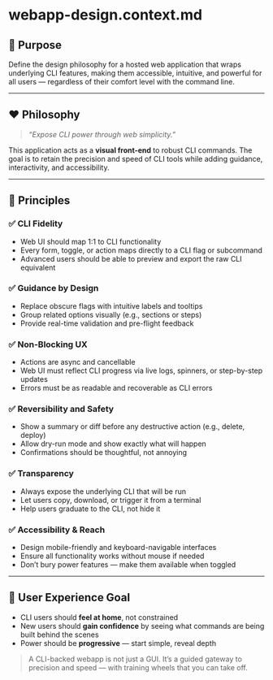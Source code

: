# webapp-design.context.md

## 🎯 Purpose

Define the design philosophy for a hosted web application that wraps underlying CLI features, making them accessible, intuitive, and powerful for all users — regardless of their comfort level with the command line.

---

## ❤️ Philosophy

> *“Expose CLI power through web simplicity.”*

This application acts as a **visual front-end** to robust CLI commands. The goal is to retain the precision and speed of CLI tools while adding guidance, interactivity, and accessibility.

---

## 🔑 Principles

### ✅ CLI Fidelity

* Web UI should map 1:1 to CLI functionality
* Every form, toggle, or action maps directly to a CLI flag or subcommand
* Advanced users should be able to preview and export the raw CLI equivalent

### ✅ Guidance by Design

* Replace obscure flags with intuitive labels and tooltips
* Group related options visually (e.g., sections or steps)
* Provide real-time validation and pre-flight feedback

### ✅ Non-Blocking UX

* Actions are async and cancellable
* Web UI must reflect CLI progress via live logs, spinners, or step-by-step updates
* Errors must be as readable and recoverable as CLI errors

### ✅ Reversibility and Safety

* Show a summary or diff before any destructive action (e.g., delete, deploy)
* Allow dry-run mode and show exactly what will happen
* Confirmations should be thoughtful, not annoying

### ✅ Transparency

* Always expose the underlying CLI that will be run
* Let users copy, download, or trigger it from a terminal
* Help users graduate to the CLI, not hide it

### ✅ Accessibility & Reach

* Design mobile-friendly and keyboard-navigable interfaces
* Ensure all functionality works without mouse if needed
* Don’t bury power features — make them available when toggled

---

## 🧪 User Experience Goal

* CLI users should **feel at home**, not constrained
* New users should **gain confidence** by seeing what commands are being built behind the scenes
* Power should be **progressive** — start simple, reveal depth

> A CLI-backed webapp is not just a GUI. It’s a guided gateway to precision and speed — with training wheels that you can take off.
